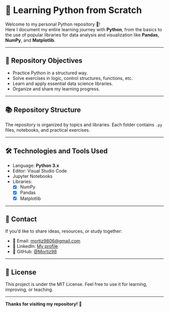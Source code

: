 # 📘 Learning Python from Scratch

Welcome to my personal Python repository 🐍!  
Here I document my entire learning journey with **Python**, from the basics to the use of popular libraries for data analysis and visualization like **Pandas**, **NumPy**, and **Matplotlib**.

---

## 🎯 Repository Objectives

- Practice Python in a structured way.
- Solve exercises in logic, control structures, functions, etc.
- Learn and apply essential data science libraries.
- Organize and share my learning progress.

---

## 📚 Repository Structure

The repository is organized by topics and libraries. Each folder contains `.py` files, notebooks, and practical exercises.

---

## 🛠 Technologies and Tools Used

- Language: **Python 3.x**
- Editor: Visual Studio Code
- Jupyter Notebooks
- Libraries:
  - [x] NumPy
  - [x] Pandas
  - [x] Matplotlib

---

## 🤝 Contact

If you’d like to share ideas, resources, or study together:

- 📧 Email: mortiz9806@gmail.com
- 💼 LinkedIn: [My profile](https://www.linkedin.com/in/mateo-ortiz-casta%C3%B1o-230470227/)
- 🐙 GitHub: [@Mortiz98](https://github.com/Mortiz98)

---

## 📝 License

This project is under the MIT License. Feel free to use it for learning, improving, or teaching.

---

**Thanks for visiting my repository!** 🚀
